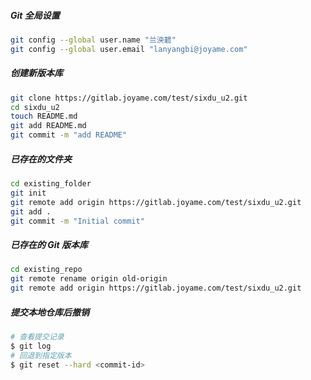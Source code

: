 ##### Git 全局设置

```bash
git config --global user.name "兰泱碧"
git config --global user.email "lanyangbi@joyame.com"
```

##### 创建新版本库

```bash
git clone https://gitlab.joyame.com/test/sixdu_u2.git
cd sixdu_u2
touch README.md
git add README.md
git commit -m "add README"
```

##### 已存在的文件夹

```bash
cd existing_folder
git init
git remote add origin https://gitlab.joyame.com/test/sixdu_u2.git
git add .
git commit -m "Initial commit"
```

##### 已存在的 Git 版本库

```bash
cd existing_repo
git remote rename origin old-origin
git remote add origin https://gitlab.joyame.com/test/sixdu_u2.git
```



##### 提交本地仓库后撤销

```bash
# 查看提交记录
$ git log
# 回退到指定版本
$ git reset --hard <commit-id>
```

